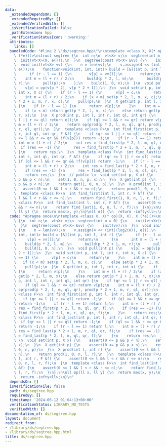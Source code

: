 ```yaml
---
data:
  _extendedDependsOn: []
  _extendedRequiredBy: []
  _extendedVerifiedWith: []
  _isVerificationFailed: false
  _pathExtension: hpp
  _verificationStatusIcon: ':warning:'
  attributes:
    links: []
  bundledCode: "#line 2 \"ds/segtree.hpp\"\n\ntemplate <class X, X(* op)(X, X), X\
    \ (*e)()>\nstruct segtree {\n  int n;\n  vt<X> v;\n  segtree(int m = 0) {\n  \
    \  init(vt<X>(m, e()));\n  }\n  segtree(const vt<X> &vv) {\n    init(vv);\n  }\n\
    \  void init(vt<X> vv) {\n    n = len(vv);\n    v.assign(4 << (int)(log2(n)),\
    \ e());\n    function<void(int, int, int)> build = [&](int p, int l, int r) {\n\
    \      if (r - l == 1) {\n        v[p] = vv[l];\n        return;\n      }\n  \
    \    int m = (l + r) / 2;\n      build(p * 2, l, m);\n      build(p * 2 + 1, m,\
    \ r);\n      pull(p);\n    };\n    build(1, 0, n);\n  }\n  void pull(int p) {\n\
    \    v[p] = op(v[p * 2], v[p * 2 + 1]);\n  }\n  void set(int p, int l, int r,\
    \ int x, X c) {\n    if (r - l == 1) {\n      v[p] = c;\n      return;\n    }\n\
    \    int m = (l + r) / 2;\n    if (x < m) set(p * 2, l, m, x, c);\n    else set(p\
    \ * 2 + 1, m, r, x, c);\n    pull(p);\n  }\n  X get(int p, int l, int r, int x)\
    \ {\n    if (r - l == 1) {\n      return v[p];\n    }\n    int m = (l + r) / 2;\n\
    \    if (x < m) return get(p * 2, l, m, x);\n    else return get(p * 2 + 1, m,\
    \ r, x);\n  }\n  X prod(int p, int l, int r, int ql, int qr) {\n    if (qr <=\
    \ l || r <= ql) return e();\n    if (ql <= l && r <= qr) return v[p];\n    int\
    \ m = (l + r) / 2;\n    return op(prod(p * 2, l, m, ql, qr), prod(p * 2 + 1, m,\
    \ r, ql, qr));\n  }\n  template <class F>\n  int find_first(int p, int l, int\
    \ r, int ql, int qr, F &f) {\n    if (qr <= l || r <= ql) return -1;\n    if (ql\
    \ <= l && r <= qr && !f(v[p])) return -1;\n    if (r - l == 1) return l;\n   \
    \ int m = (l + r) / 2;\n    int res = find_first(p * 2, l, m, ql, qr, f);\n  \
    \  if (res == -1) {\n      res = find_first(p * 2 + 1, m, r, ql, qr, f);\n   \
    \ }\n    return res;\n  }\n  template <class F>\n  int find_last(int p, int l,\
    \ int r, int ql, int qr, F &f) {\n    if (qr <= l || r <= ql) return -1;\n   \
    \ if (ql <= l && r <= qr && !f(v[p])) return -1;\n    if (r - l == 1) return l;\n\
    \    int m = (l + r) / 2;\n    int res = find_last(p * 2 + 1, m, r, ql, qr, f);\n\
    \    if (res == -1) {\n      res = find_last(p * 2, l, m, ql, qr, f);\n    }\n\
    \    return res;\n  }\n  // public \n  void set(int p, X x) {\n    assert(0 <=\
    \ p && p < n);\n    set(1, 0, n, p, x);\n  }\n  X get(int p) {\n    assert(0 <=\
    \ p && p < n);\n    return get(1, 0, n, p);\n  }\n  X prod(int l, int r) {\n \
    \   assert(0 <= l && l < r && r <= n);\n    return prod(1, 0, n, l, r);\n  }\n\
    \  template <class F>\n  int find_first(int l, int r, F &f) {\n    assert(0 <=\
    \ l && l < r && r <= n);\n    return find_first(1, 0, n, l, r, f);\n  }\n  template\
    \ <class F>\n  int find_last(int l, int r, F &f) {\n    assert(0 <= l && l < r\
    \ && r <= n);\n    return find_last(1, 0, n, l, r, f);\n  }\n};\n\nll op(ll x,\
    \ ll y) {\n  return max(x, y);\n}\nll e() {\n  return -infty<ll>;\n}\n"
  code: "#pragma once\n\ntemplate <class X, X(* op)(X, X), X (*e)()>\nstruct segtree\
    \ {\n  int n;\n  vt<X> v;\n  segtree(int m = 0) {\n    init(vt<X>(m, e()));\n\
    \  }\n  segtree(const vt<X> &vv) {\n    init(vv);\n  }\n  void init(vt<X> vv)\
    \ {\n    n = len(vv);\n    v.assign(4 << (int)(log2(n)), e());\n    function<void(int,\
    \ int, int)> build = [&](int p, int l, int r) {\n      if (r - l == 1) {\n   \
    \     v[p] = vv[l];\n        return;\n      }\n      int m = (l + r) / 2;\n  \
    \    build(p * 2, l, m);\n      build(p * 2 + 1, m, r);\n      pull(p);\n    };\n\
    \    build(1, 0, n);\n  }\n  void pull(int p) {\n    v[p] = op(v[p * 2], v[p *\
    \ 2 + 1]);\n  }\n  void set(int p, int l, int r, int x, X c) {\n    if (r - l\
    \ == 1) {\n      v[p] = c;\n      return;\n    }\n    int m = (l + r) / 2;\n \
    \   if (x < m) set(p * 2, l, m, x, c);\n    else set(p * 2 + 1, m, r, x, c);\n\
    \    pull(p);\n  }\n  X get(int p, int l, int r, int x) {\n    if (r - l == 1)\
    \ {\n      return v[p];\n    }\n    int m = (l + r) / 2;\n    if (x < m) return\
    \ get(p * 2, l, m, x);\n    else return get(p * 2 + 1, m, r, x);\n  }\n  X prod(int\
    \ p, int l, int r, int ql, int qr) {\n    if (qr <= l || r <= ql) return e();\n\
    \    if (ql <= l && r <= qr) return v[p];\n    int m = (l + r) / 2;\n    return\
    \ op(prod(p * 2, l, m, ql, qr), prod(p * 2 + 1, m, r, ql, qr));\n  }\n  template\
    \ <class F>\n  int find_first(int p, int l, int r, int ql, int qr, F &f) {\n \
    \   if (qr <= l || r <= ql) return -1;\n    if (ql <= l && r <= qr && !f(v[p]))\
    \ return -1;\n    if (r - l == 1) return l;\n    int m = (l + r) / 2;\n    int\
    \ res = find_first(p * 2, l, m, ql, qr, f);\n    if (res == -1) {\n      res =\
    \ find_first(p * 2 + 1, m, r, ql, qr, f);\n    }\n    return res;\n  }\n  template\
    \ <class F>\n  int find_last(int p, int l, int r, int ql, int qr, F &f) {\n  \
    \  if (qr <= l || r <= ql) return -1;\n    if (ql <= l && r <= qr && !f(v[p]))\
    \ return -1;\n    if (r - l == 1) return l;\n    int m = (l + r) / 2;\n    int\
    \ res = find_last(p * 2 + 1, m, r, ql, qr, f);\n    if (res == -1) {\n      res\
    \ = find_last(p * 2, l, m, ql, qr, f);\n    }\n    return res;\n  }\n  // public\
    \ \n  void set(int p, X x) {\n    assert(0 <= p && p < n);\n    set(1, 0, n, p,\
    \ x);\n  }\n  X get(int p) {\n    assert(0 <= p && p < n);\n    return get(1,\
    \ 0, n, p);\n  }\n  X prod(int l, int r) {\n    assert(0 <= l && l < r && r <=\
    \ n);\n    return prod(1, 0, n, l, r);\n  }\n  template <class F>\n  int find_first(int\
    \ l, int r, F &f) {\n    assert(0 <= l && l < r && r <= n);\n    return find_first(1,\
    \ 0, n, l, r, f);\n  }\n  template <class F>\n  int find_last(int l, int r, F\
    \ &f) {\n    assert(0 <= l && l < r && r <= n);\n    return find_last(1, 0, n,\
    \ l, r, f);\n  }\n};\n\nll op(ll x, ll y) {\n  return max(x, y);\n}\nll e() {\n\
    \  return -infty<ll>;\n}\n"
  dependsOn: []
  isVerificationFile: false
  path: ds/segtree.hpp
  requiredBy: []
  timestamp: '2024-05-12 01:04:13+08:00'
  verificationStatus: LIBRARY_NO_TESTS
  verifiedWith: []
documentation_of: ds/segtree.hpp
layout: document
redirect_from:
- /library/ds/segtree.hpp
- /library/ds/segtree.hpp.html
title: ds/segtree.hpp
---
```

